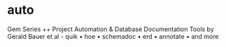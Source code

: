 # auto
Gem Series ++ Project Automation &amp; Database Documentation Tools by Gerald Bauer et al - quik • hoe • schemadoc • erd • annotate • and more
